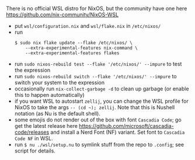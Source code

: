 There is no official WSL distro for NixOS, but the community have one here https://github.com/nix-community/NixOS-WSL
- put `wsl/configuration.nix` and `wsl/flake.nix` in `/etc/nixos/`
- run
  ```
  $ sudo nix flake update --flake /etc/nixos/ \
      --extra-experimental-features nix-command \
      --extra-experimental-features flakes
  ```
- run `sudo nixos-rebuild test --flake '/etc/nixos/' --impure` to test the expression
- run `sudo nixos-rebuild switch --flake '/etc/nixos/' --impure` to switch your system to the expression
- occasionally run `nix-collect-garbage -d` to clean up garbage (or enable this to happen automatically)
- if you want WSL to autostart `zellij`, you can change the WSL profile for NixOS to take the args `-- (cd ~); zellij`.
  Note that this is Nushell notation (as Nu is the default shell).
- some emojis do not render out of the box with font `Cascadia Code`;
  go get the latest release here https://github.com/microsoft/cascadia-code/releases and install a Nerd Font (NF) variant.
  Set font to `Cascadia Code NF` in WSL.
- run `$ nu ./wsl/setup.nu` to symlink stuff from the repo to `.config`; see script for details.
